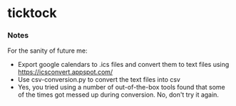 # ticktock

### Notes
For the sanity of future me:
* Export google calendars to .ics files and convert them to text files using https://icsconvert.appspot.com/
* Use csv-conversion.py to convert the text files into csv
* Yes, you tried using a number of out-of-the-box tools found that some of the times got messed up during conversion. No, don't try it again.
